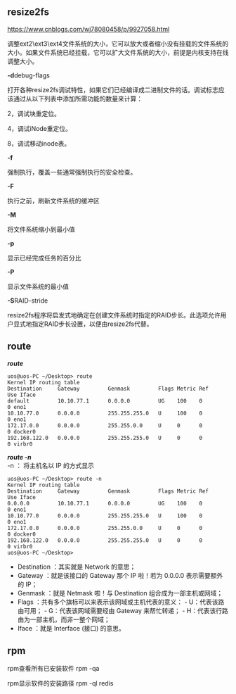 
```toc
```

## resize2fs
https://www.cnblogs.com/wj78080458/p/9927058.html

调整ext2\ext3\ext4文件系统的大小，它可以放大或者缩小没有挂载的文件系统的大小。如果文件系统已经挂载，它可以扩大文件系统的大小，前提是内核支持在线调整大小。


**-d**debug-flags

打开各种resize2fs调试特性，如果它们已经编译成二进制文件的话。调试标志应该通过从以下列表中添加所需功能的数量来计算：

2，调试块重定位。

4，调试iNode重定位。

8，调试移动inode表。

**-f**

强制执行，覆盖一些通常强制执行的安全检查。

**-F**

执行之前，刷新文件系统的缓冲区

**-M**

将文件系统缩小到最小值

**-p**

显示已经完成任务的百分比

**-P**

显示文件系统的最小值

**-S**RAID-stride

resize2fs程序将启发式地确定在创建文件系统时指定的RAID步长。此选项允许用户显式地指定RAID步长设置，以便由resize2fs代替。


## route
***route***
```
uos@uos-PC ~/Desktop> route
Kernel IP routing table
Destination     Gateway         Genmask         Flags Metric Ref    Use Iface
default         10.10.77.1      0.0.0.0         UG    100    0        0 eno1
10.10.77.0      0.0.0.0         255.255.255.0   U     100    0        0 eno1
172.17.0.0      0.0.0.0         255.255.0.0     U     0      0        0 docker0
192.168.122.0   0.0.0.0         255.255.255.0   U     0      0        0 virbr0
```
***route -n***  
-n ： 将主机名以 IP 的方式显示
```
uos@uos-PC ~/Desktop> route -n
Kernel IP routing table
Destination     Gateway         Genmask         Flags Metric Ref    Use Iface
0.0.0.0         10.10.77.1      0.0.0.0         UG    100    0        0 eno1
10.10.77.0      0.0.0.0         255.255.255.0   U     100    0        0 eno1
172.17.0.0      0.0.0.0         255.255.0.0     U     0      0        0 docker0
192.168.122.0   0.0.0.0         255.255.255.0   U     0      0        0 virbr0
uos@uos-PC ~/Desktop> 
```

 
   - Destination ：其实就是 Network 的意思； 
   - Gateway ：就是该接口的 Gateway 那个 IP 啦！若为 0.0.0.0 表示需要额外的 IP； 
   -  Genmask ：就是 Netmask 啦！与 Destination 组合成为一部主机或网域； 
   -  Flags ：共有多个旗标可以来表示该网域或主机代表的意义： 
   			-   U：代表该路由可用； 
   			-   G：代表该网域需要经由 Gateway 来帮忙转递； 
   			-   H：代表该行路由为一部主机，而非一整个网域； 
   - Iface ：就是 Interface (接口) 的意思。



## rpm
rpm查看所有已安装软件 rpm -qa

rpm显示软件的安装路径 rpm -ql redis
